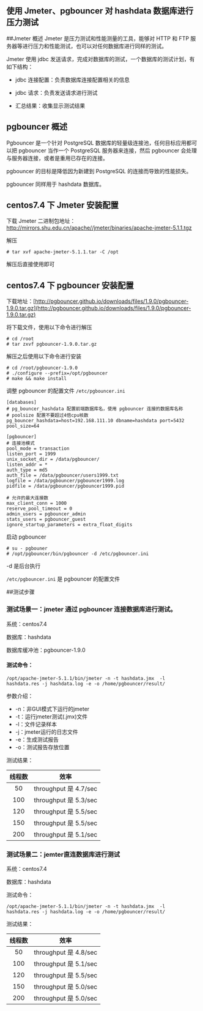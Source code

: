 使用 Jmeter、pgbouncer 对 hashdata 数据库进行压力测试
---

##Jmeter 概述
Jmeter 是压力测试和性能测量的工具，能够对 HTTP 和 FTP 服务器等进行压力和性能测试，也可以对任何数据库进行同样的测试。

Jmeter 使用 jdbc 发送请求，完成对数据库的测试，一个数据库的测试计划，有如下结构：

* jdbc 连接配置：负责数据库连接配置相关的信息

* jdbc 请求：负责发送请求进行测试

* 汇总结果：收集显示测试结果

## pgbouncer 概述
Pgbouncer 是一个针对 PostgreSQL 数据库的轻量级连接池，任何目标应用都可以把 pgbouncer 当作一个 PostgreSQL 服务器来连接，然后 pgbouncer 会处理与服务器连接，或者是重用已存在的连接。

pgbouncer 的目标是降低因为新建到 PostgreSQL 的连接而导致的性能损失。

pgbouncer 同样用于 hashdata 数据库。

## centos7.4 下 Jmeter 安装配置
下载 Jmeter 二进制包地址：http://mirrors.shu.edu.cn/apache//jmeter/binaries/apache-jmeter-5.1.1.tgz

解压

```
# tar xvf apache-jmeter-5.1.1.tar -C /opt
```

解压后直接使用即可

## centos7.4 下 pgbouncer 安装配置
下载地址：[http://pgbouncer.github.io/downloads/files/1.9.0/pgbouncer-1.9.0.tar.gz](http://pgbouncer.github.io/downloads/files/1.9.0/pgbouncer-1.9.0.tar.gz)

将下载文件，使用以下命令进行解压

```
# cd /root 
# tar zxvf pgbouncer-1.9.0.tar.gz
```

解压之后使用以下命令进行安装

```
# cd /root/pgbouncer-1.9.0
# ./configure --prefix=/opt/pgbouncer
# make && make install
```

调整 pgbouncer 的配置文件 `/etc/pgbouncer.ini`

```
[databases] 
# pg_bouncer_hashdata 配置前端数据库名，使用 pgbouncer 连接的数据库名称
# poolsize 配置不要超过4倍cpu核数
pg_bouncer_hashdata=host=192.168.111.10 dbname=hashdata port=5432 pool_size=64
   
[pgbouncer]  
# 连接池模式
pool_mode = transaction  
listen_port = 1999  
unix_socket_dir = /data/pgbouncer/
listen_addr = *  
auth_type = md5  
auth_file = /data/pgbouncer/users1999.txt 
logfile = /data/pgbouncer/pgbouncer1999.log  
pidfile = /data/pgbouncer/pgbouncer1999.pid 

# 允许的最大连接数
max_client_conn = 1000 
reserve_pool_timeout = 0 
admin_users = pgbouncer_admin  
stats_users = pgbouncer_guest 
ignore_startup_parameters = extra_float_digits
```

启动 pgbouncer

```
# su - pgbouner
# /opt/pgbouncer/bin/pgbouncer -d /etc/pgbouncer.ini    
```

-d 是后台执行

`/etc/pgbouncer.ini` 是 pgbouncer 的配置文件


##测试步骤

### 测试场景一：jmeter 通过 pgbouncer 连接数据库进行测试。

系统：centos7.4

数据库：hashdata

数据库缓冲池：pgbouncer-1.9.0

#### 测试命令：

```
/opt/apache-jmeter-5.1.1/bin/jmeter -n -t hashdata.jmx  -l hashdata.res -j hashdata.log -e -o /home/pgbouncer/result/   
```
参数介绍：

* -n：非GUI模式下运行的jmeter
* -t：运行jmeter测试(.jmx)文件
* -l：文件记录样本
* -j：jmeter运行的日志文件
* -e：生成测试报告
* -o：测试报告存放位置

测试结果：

|线程数|效率|
|:--:|:--:|
|50|throughput 是 4.7/sec
|100|throughput 是 5.3/sec
|120|throughput 是 5.5/sec
|150|throughput 是 5.5/sec
|200|throughput 是 5.1/sec

### 测试场景二：jemter直连数据库进行测试

系统：centos7.4

数据库：hashdata

测试命令：

```
/opt/apache-jmeter-5.1.1/bin/jmeter -n -t hashdata.jmx  -l hashdata.res -j hashdata.log -e -o /home/pgbouncer/result/
```
测试结果：

|线程数|效率|
|:--:|:--:|
|50|throughput 是 4.8/sec
|100|throughput 是 5.1/sec
|120|throughput 是 5.5/sec
|150|throughput 是 5.0/sec
|200|throughput 是 5.0/sec






